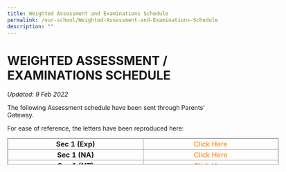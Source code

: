 ```yaml
---
title: Weighted Assessment and Examinations Schedule
permalink: /our-school/Weighted-Assessment-and-Examinations-Schedule
description: ""
---
```

# WEIGHTED ASSESSMENT / EXAMINATIONS SCHEDULE


_Updated: 9 Feb 2022_  
  
The following Assessment schedule have been sent through Parents' Gateway.  
  
For ease of reference, the letters have been reproduced here:  

<table class="ive_eobj_center iveo_table ives_tab_simple3" style="margin: auto; outline: 0px; padding: 0px; border-collapse: collapse; clear: both; border: 1px solid rgb(170, 170, 170); width: 627px; height: 62px;"><tbody style="margin: 0px; outline: 0px; padding: 0px;"><tr style="margin: 0px; outline: 0px; padding: 0px;"><td style="margin: 0px; outline: 0px; padding: 2px; text-align: center; border: 1px solid rgb(170, 170, 170); width: 310px;"><b style="margin: 0px; outline: 0px; padding: 0px;">Sec 1 (Exp)<br style="margin: 0px; outline: 0px; padding: 0px;"></b></td><td style="margin: 0px; outline: 0px; padding: 2px; text-align: center; border: 1px solid rgb(170, 170, 170); width: 309px;"><a href="https://christchurchsec.moe.edu.sg/qql/slot/u533/our%20school/Common%20test%20&amp;%20Exam/2022/Parent%20Letter%20-%20Sec%201Exp%20Projected%20Assessment%20Schedule%2003022022.pdf" target="_blank" style="margin: 0px; outline: 0px; padding: 0px; color: rgb(255, 126, 0); text-decoration: none;">Click Here</a></td></tr><tr style="margin: 0px; outline: 0px; padding: 0px;"><td style="margin: 0px; outline: 0px; padding: 2px; text-align: center; border: 1px solid rgb(170, 170, 170); width: 60px;"><b style="margin: 0px; outline: 0px; padding: 0px;">Sec 1 (NA)<br style="margin: 0px; outline: 0px; padding: 0px;"></b></td><td style="margin: 0px; outline: 0px; padding: 2px; text-align: center; border: 1px solid rgb(170, 170, 170); width: 60px;"><a href="https://christchurchsec.moe.edu.sg/qql/slot/u533/our%20school/Common%20test%20&amp;%20Exam/2022/Parent%20Letter%20-%20Sec%201NA%20Projected%20Assessment%20Schedule%2003022022.pdf" target="_blank" style="margin: 0px; outline: 0px; padding: 0px; color: rgb(255, 126, 0); text-decoration: none;">Click Here</a></td></tr><tr style="margin: 0px; outline: 0px; padding: 0px;"><td style="margin: 0px; outline: 0px; padding: 2px; text-align: center; border: 1px solid rgb(170, 170, 170);"><b style="margin: 0px; outline: 0px; padding: 0px;">Sec 1 (NT)</b></td><td style="margin: 0px; outline: 0px; padding: 2px; text-align: center; border: 1px solid rgb(170, 170, 170);"><a href="https://christchurchsec.moe.edu.sg/qql/slot/u533/our%20school/Common%20test%20&amp;%20Exam/2022/Parent%20Letter%20-%20Sec%201NT%20Projected%20Assessment%20Schedule%2003022022.pdf" target="_blank" style="margin: 0px; outline: 0px; padding: 0px; color: rgb(255, 126, 0); text-decoration: none;">Click Here</a></td></tr><tr style="margin: 0px; outline: 0px; padding: 0px;"><td style="margin: 0px; outline: 0px; padding: 2px; text-align: center; border: 1px solid rgb(170, 170, 170);"><b style="margin: 0px; outline: 0px; padding: 0px;">&nbsp;Sec 2 (Exp)</b></td><td style="margin: 0px; outline: 0px; padding: 2px; text-align: center; border: 1px solid rgb(170, 170, 170);"><a href="https://christchurchsec.moe.edu.sg/qql/slot/u533/our%20school/Common%20test%20&amp;%20Exam/2022/Parent%20Letter%20-%20Sec%202Exp%20Projected%20Assessment%20Schedule_03022022.pdf" target="_blank" style="margin: 0px; outline: 0px; padding: 0px; color: rgb(255, 126, 0); text-decoration: none;">Click Here</a></td></tr><tr style="margin: 0px; outline: 0px; padding: 0px;"><td style="margin: 0px; outline: 0px; padding: 2px; text-align: center; border: 1px solid rgb(170, 170, 170);"><b style="margin: 0px; outline: 0px; padding: 0px;">&nbsp;Sec 2 (NA)</b></td><td style="margin: 0px; outline: 0px; padding: 2px; text-align: center; border: 1px solid rgb(170, 170, 170);"><a href="https://christchurchsec.moe.edu.sg/qql/slot/u533/our%20school/Common%20test%20&amp;%20Exam/2022/Parent%20Letter%20-%20Sec%202NA%20Projected%20Assessment%20Schedule_03022022.pdf" target="_blank" style="margin: 0px; outline: 0px; padding: 0px; color: rgb(255, 126, 0); text-decoration: none;">Click Here</a></td></tr><tr style="margin: 0px; outline: 0px; padding: 0px;"><td style="margin: 0px; outline: 0px; padding: 2px; text-align: center; border: 1px solid rgb(170, 170, 170);"><b style="margin: 0px; outline: 0px; padding: 0px;">&nbsp;Sec 2 (NT)</b></td><td style="margin: 0px; outline: 0px; padding: 2px; text-align: center; border: 1px solid rgb(170, 170, 170);"><a href="https://christchurchsec.moe.edu.sg/qql/slot/u533/our%20school/Common%20test%20&amp;%20Exam/2022/Parent%20Letter%20-%20Sec%202NT%20Projected%20Assessment%20Schedule%2003022022.pdf" target="_blank" style="margin: 0px; outline: 0px; padding: 0px; color: rgb(255, 126, 0); text-decoration: none;">Click Here</a></td></tr><tr style="margin: 0px; outline: 0px; padding: 0px;"><td style="margin: 0px; outline: 0px; padding: 2px; text-align: center; border: 1px solid rgb(170, 170, 170);"><b style="margin: 0px; outline: 0px; padding: 0px;">Sec 3 (Exp)</b></td><td style="margin: 0px; outline: 0px; padding: 2px; text-align: center; border: 1px solid rgb(170, 170, 170);"><a href="https://christchurchsec.moe.edu.sg/qql/slot/u533/our%20school/Common%20test%20&amp;%20Exam/2022/Parent%20Letter%20-%20Sec%203Exp%20Projected%20Assessment%20Schedule%2003022022.pdf" target="_blank" style="margin: 0px; outline: 0px; padding: 0px; color: rgb(255, 126, 0); text-decoration: none;">Click Here</a></td></tr><tr style="margin: 0px; outline: 0px; padding: 0px;"><td style="margin: 0px; outline: 0px; padding: 2px; text-align: center; border: 1px solid rgb(170, 170, 170);"><b style="margin: 0px; outline: 0px; padding: 0px;">&nbsp;Sec 3 (NA)</b></td><td style="margin: 0px; outline: 0px; padding: 2px; text-align: center; border: 1px solid rgb(170, 170, 170);"><a href="https://christchurchsec.moe.edu.sg/qql/slot/u533/our%20school/Common%20test%20&amp;%20Exam/2022/Parent%20Letter%20-%20Sec%203NA%20Projected%20Assessment%20Schedule%2003022022.pdf" target="_blank" style="margin: 0px; outline: 0px; padding: 0px; color: rgb(255, 126, 0); text-decoration: none;">Click Here</a></td></tr><tr style="margin: 0px; outline: 0px; padding: 0px;"><td style="margin: 0px; outline: 0px; padding: 2px; text-align: center; border: 1px solid rgb(170, 170, 170);"><b style="margin: 0px; outline: 0px; padding: 0px;">&nbsp;Sec 3 (NT)</b></td><td style="margin: 0px; outline: 0px; padding: 2px; text-align: center; border: 1px solid rgb(170, 170, 170);"><a href="https://christchurchsec.moe.edu.sg/qql/slot/u533/our%20school/Common%20test%20&amp;%20Exam/2022/Parent%20Letter%20-%20Sec%203NT%20Projected%20Assessment%20Schedule%2003022022.pdf" target="_blank" style="margin: 0px; outline: 0px; padding: 0px; color: rgb(255, 126, 0); text-decoration: none;">Click here</a></td></tr></tbody></table>